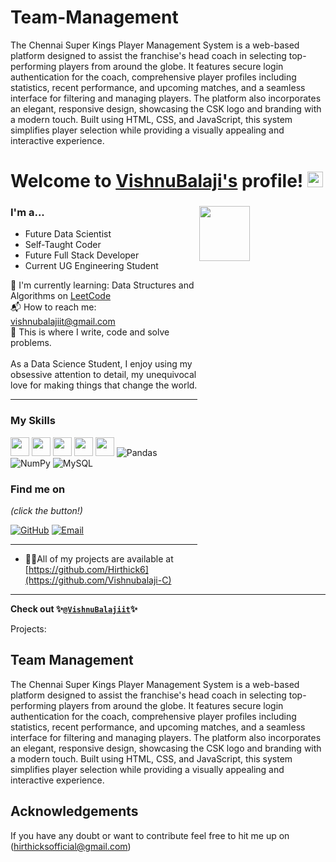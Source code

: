 # Team-Management
The Chennai Super Kings Player Management System is a web-based platform designed to assist the franchise's head coach in selecting top-performing players from around the globe. It features secure login authentication for the coach, comprehensive player profiles including statistics, recent performance, and upcoming matches, and a seamless interface for filtering and managing players. The platform also incorporates an elegant, responsive design, showcasing the CSK logo and branding with a modern touch. Built using HTML, CSS, and JavaScript, this system simplifies player selection while providing a visually appealing and interactive experience.

# Welcome to [VishnuBalaji's](https://github.com/Vishnubalaji-C/) profile! <a href="https://github.com/Vishnubalaji-C/"> <img src="https://media.giphy.com/media/hvRJCLFzcasrR4ia7z/giphy.gif" width="25px"></a>

### I'm a...   <img src="https://www.web24zone.com/wp-content/uploads/2022/10/46207-programmer-1.gif" height=15% width=40% align="right">

* Future Data Scientist 
* Self-Taught Coder
* Future Full Stack Developer
* Current UG Engineering Student


🌱 I'm currently learning: Data Structures and Algorithms on [LeetCode](https://leetcode.com/vishnubalajiit)<br>
📬 How to reach me: [vishnubalajiit@gmail.com](mailto:vishnubalajiit@gmail.com)<br>
💪 This is where I write, code and solve problems.<br><br>
 As a Data Science Student, I enjoy using my obsessive attention to detail, my unequivocal love for making 
 things that change the world.


-------------------------------------------------------------------------------------------------------
### My Skills 
<img src="https://img.shields.io/badge/-C-blue?style=for-the-badge&logo=c&logoColor=FFFFFF" height="30"> <img src="https://img.shields.io/badge/-C++-blue?style=for-the-badge&logo=c%2B%2B&logoColor=FFFFFF" height="30"> <img src="http://img.shields.io/badge/-Python-blue?style=for-the-badge&logo=python&logoColor=FFFFFF" height="30"> <img src="https://img.shields.io/badge/-Java-blue?style=for-the-badge&logo=openjdk&logoColor=white" height="30"> <img src="http://img.shields.io/badge/-MySQL-blue?style=for-the-badge&logo=mysql&logoColor=FFFFFF" height="30">  ![Pandas](https://img.shields.io/badge/pandas-%23150458.svg?style=for-the-badge&logo=pandas&logoColor=white) ![NumPy](https://img.shields.io/badge/numpy-%23013243.svg?style=for-the-badge&logo=numpy&logoColor=white) ![MySQL](https://img.shields.io/badge/mysql-%2300000f.svg?style=for-the-badge&logo=mysql&logoColor=white)

### Find me on 

_(click the button!)_

[![GitHub](https://img.shields.io/badge/-GitHub-blue?style=for-the-badge&logo=github&logoColor=white)](https://github.com/Vishnubalaji-C) [![Email](https://img.shields.io/badge/-Email-blue?style=for-the-badge&logo=mail.ru&logoColor=white)](mailto:vishnubalajiit@gmail.com)

-------------------------------------------------------------------------------------------------------

- 👨‍💻All of my projects are available at [https://github.com/Hirthick6](https://github.com/Vishnubalaji-C)

-------------------------------------------------------------------------------------------------------
**Check out 
✨[`@VishnuBalajiit`](https://github.com/Vishnubalaji-C)✨**


Projects: 

## Team Management
The Chennai Super Kings Player Management System is a web-based platform designed to assist the franchise's head coach in selecting top-performing players from around the globe. It features secure login authentication for the coach, comprehensive player profiles including statistics, recent performance, and upcoming matches, and a seamless interface for filtering and managing players. The platform also incorporates an elegant, responsive design, showcasing the CSK logo and branding with a modern touch. Built using HTML, CSS, and JavaScript, this system simplifies player selection while providing a visually appealing and interactive experience.


## Acknowledgements
If you have any doubt or want to contribute feel free to hit me up on (hirthicksofficial@gmail.com)
